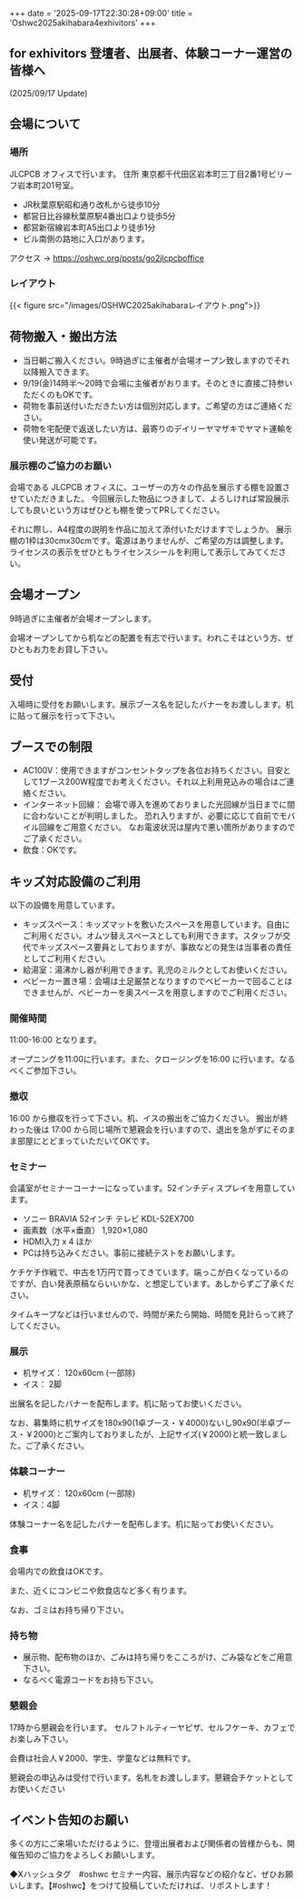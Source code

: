 +++
date = '2025-09-17T22:30:28+09:00'
title = 'Oshwc2025akihabara4exhivitors'
+++

## for exhivitors 登壇者、出展者、体験コーナー運営の皆様へ

(2025/09/17 Update)
## 会場について

### 場所

JLCPCB オフィスで行います。 住所 東京都千代田区岩本町三丁目2番1号ビリーフ岩本町201号室。

- JR秋葉原駅昭和通り改札から徒歩10分
- 都営日比谷線秋葉原駅4番出口より徒歩5分
- 都営新宿線岩本町A5出口より徒歩1分
- ビル南側の路地に入口があります。

アクセス →   https://oshwc.org/posts/go2jlcpcboffice

### レイアウト

{{< figure src="/images/OSHWC2025akihabaraレイアウト.png">}}

<!--more-->

## 荷物搬入・搬出方法

- 当日朝ご搬入ください。9時過ぎに主催者が会場オープン致しますのでそれ以降搬入できます。
- 9/19(金)14時半〜20時で会場に主催者がおります。そのときに直接ご持参いただくのもOKです。
- 荷物を事前送付いただきたい方は個別対応します。ご希望の方はご連絡ください。
- 荷物を宅配便で返送したい方は、最寄りのデイリーヤマザキでヤマト運輸を使い発送が可能です。

### 展示棚のご協力のお願い

会場である JLCPCB オフィスに、ユーザーの方々の作品を展示する棚を設置させていただきました。 
今回展示した物品につきまして、よろしければ常設展示しても良いという方はぜひとも棚を使ってPRしてください。

それに際し、A4程度の説明を作品に加えて添付いただけますでしょうか。
展示棚の1枠は30cmx30cmです。電源はありませんが、ご希望の方は調整します。
ライセンスの表示をぜひともライセンスシールを利用して表示してみてください。

## 会場オープン

9時過ぎに主催者が会場オープンします。

会場オープンしてから机などの配置を有志で行います。われこそはという方、ぜひともお力をお貸し下さい。

## 受付

入場時に受付をお願いします。展示ブース名を記したバナーをお渡しします。机に貼って展示を行って下さい。


## ブースでの制限

- AC100V：使用できますがコンセントタップを各位お持ちください。目安として1ブース200W程度でお考えください。それ以上利用見込みの場合はご連絡ください。
- インターネット回線： 会場で導入を進めておりました光回線が当日までに間に合わないことが判明しました。 恐れ入りますが、必要に応じて自前でモバイル回線をご用意ください。 なお電波状況は屋内で悪い箇所がありますのでご了承ください。
- 飲食：OKです。

## キッズ対応設備のご利用

以下の設備を用意しています。

- キッズスペース：キッズマットを敷いたスペースを用意しています。自由にご利用ください。オムツ替えスペースとしても利用できます。スタッフが交代でキッズスペース要員としておりますが、事故などの発生は当事者の責任としてご利用ください。
- 給湯室：湯沸かし器が利用できます。乳児のミルクとしてお使いください。
- ベビーカー置き場：会場は土足厳禁となりますのでベビーカーで回ることはできませんが、ベビーカーを奥スペースを用意しますのでご利用ください。

### 開催時間

11:00-16:00 となります。

オープニングを11:00に行います。また、クロージングを16:00 に行います。なるべくご参加下さい。


### 撤収

16:00 から撤収を行って下さい。机、イスの搬出をご協力ください。
搬出が終わった後は 17:00 から同じ場所で懇親会を行いますので、退出を急がずにそのまま部屋にとどまっていただいてOKです。

### セミナー

会議室がセミナーコーナーになっています。52インチディスプレイを用意しています。

- ソニー BRAVIA 52インチ テレビ KDL-52EX700
- 画素数（水平×垂直） 1,920×1,080
- HDMI入力 x 4 ほか
- PCは持ち込みください。事前に接続テストをお願いします。

ケチケチ作戦で、中古を1万円で買ってきています。端っこが白くなっているのですが、白い発表原稿ならいいかな、と想定しています。あしからずご了承ください。


タイムキープなどは行いませんので、時間が来たら開始、時間を見計らって終了してください。


### 展示

- 机サイズ： 120x60cm (一部除)
- イス： 2脚  

出展名を記したバナーを配布します。机に貼ってお使いください。

なお、募集時に机サイズを180x90(1卓ブース・￥4000)ないし90x90(半卓ブース・￥2000)とご案内しておりましたが、上記サイズ(￥2000)と統一致しました。ご了承ください。

### 体験コーナー

- 机サイズ： 120x60cm (一部除)
- イス：4脚

体験コーナー名を記したバナーを配布します。机に貼ってお使いください。


### 食事


会場内での飲食はOKです。

また、近くにコンビニや飲食店など多く有ります。

なお、ゴミはお持ち帰り下さい。

### 持ち物

- 展示物、配布物のほか、ごみは持ち帰りをこころがけ、ごみ袋などをご用意下さい。
- なるべく電源コードをお持ち下さい。


### 懇親会

17時から懇親会を行います。
セルフトルティーヤピザ、セルフケーキ、カフェでお楽しみ下さい。

会費は社会人￥2000、学生、学童などは無料です。 

懇親会の申込みは受付で行います。名札をお渡しします。懇親会チケットとしてお使いください

## イベント告知のお願い
多くの方にご来場いただけるように、登壇出展者および関係者の皆様からも、開催告知のご協力をよろしくお願いします。

◆Xハッシュタグ　#oshwc
セミナー内容、展示内容などの紹介など、ぜひお願いします。【#oshwc】をつけて投稿していただければ、リポストします！
